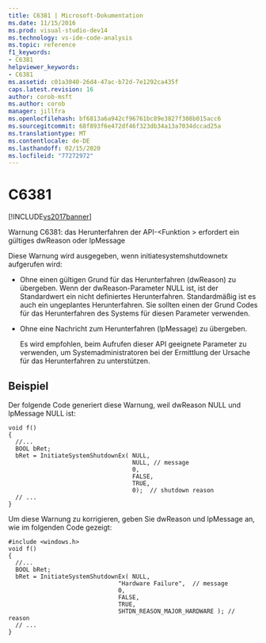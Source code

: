```yaml
---
title: C6381 | Microsoft-Dokumentation
ms.date: 11/15/2016
ms.prod: visual-studio-dev14
ms.technology: vs-ide-code-analysis
ms.topic: reference
f1_keywords:
- C6381
helpviewer_keywords:
- C6381
ms.assetid: c01a3040-26d4-47ac-b72d-7e1292ca435f
caps.latest.revision: 16
author: corob-msft
ms.author: corob
manager: jillfra
ms.openlocfilehash: bf6813a6a942cf96761bc89e3827f308b015acc6
ms.sourcegitcommit: 68f893f6e472df46f323db34a13a7034dccad25a
ms.translationtype: MT
ms.contentlocale: de-DE
ms.lasthandoff: 02/15/2020
ms.locfileid: "77272972"
---
```

# <a name="c6381"></a>C6381
[!INCLUDE[vs2017banner](../includes/vs2017banner.md)]

Warnung C6381: das Herunterfahren der API-\<Funktion > erfordert ein gültiges dwReason oder lpMessage  
  
 Diese Warnung wird ausgegeben, wenn initiatesystemshutdownetx aufgerufen wird:  
  
- Ohne einen gültigen Grund für das Herunterfahren (dwReason) zu übergeben. Wenn der dwReason-Parameter NULL ist, ist der Standardwert ein nicht definiertes Herunterfahren. Standardmäßig ist es auch ein ungeplantes Herunterfahren. Sie sollten einen der Grund Codes für das Herunterfahren des Systems für diesen Parameter verwenden.  
  
- Ohne eine Nachricht zum Herunterfahren (lpMessage) zu übergeben.  
  
  Es wird empfohlen, beim Aufrufen dieser API geeignete Parameter zu verwenden, um Systemadministratoren bei der Ermittlung der Ursache für das Herunterfahren zu unterstützen.  
  
## <a name="example"></a>Beispiel  
 Der folgende Code generiert diese Warnung, weil dwReason NULL und lpMessage NULL ist:  
  
```  
void f()  
{  
  //...  
  BOOL bRet;  
  bRet = InitiateSystemShutdownEx( NULL,  
                                   NULL, // message  
                                   0,          
                                   FALSE,      
                                   TRUE,       
                                   0);  // shutdown reason  
  // ...  
}  
```  
  
 Um diese Warnung zu korrigieren, geben Sie dwReason und lpMessage an, wie im folgenden Code gezeigt:  
  
```  
#include <windows.h>  
void f()  
{  
  //...  
  BOOL bRet;  
  bRet = InitiateSystemShutdownEx( NULL,  
                               "Hardware Failure",  // message    
                               0,          
                               FALSE,      
                               TRUE,       
                               SHTDN_REASON_MAJOR_HARDWARE ); // reason  
  // ...  
}  
```
